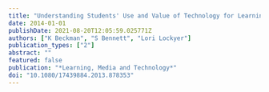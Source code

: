 ```yaml
---
title: "Understanding Students' Use and Value of Technology for Learning"
date: 2014-01-01
publishDate: 2021-08-20T12:05:59.025771Z
authors: ["K Beckman", "S Bennett", "Lori Lockyer"]
publication_types: ["2"]
abstract: ""
featured: false
publication: "*Learning, Media and Technology*"
doi: "10.1080/17439884.2013.878353"
---
```


